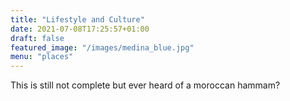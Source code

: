 ```yaml
---
title: "Lifestyle and Culture"
date: 2021-07-08T17:25:57+01:00
draft: false
featured_image: "/images/medina_blue.jpg"
menu: "places"
---
```


This is still not complete but ever heard of a moroccan hammam? 